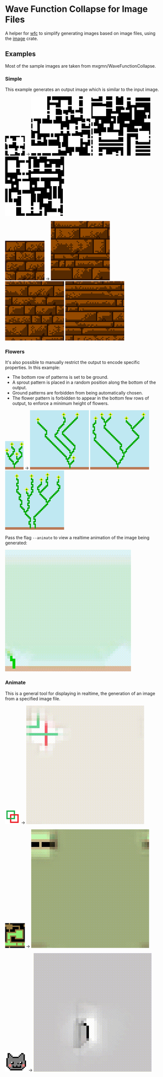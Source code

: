 # Wave Function Collapse for Image Files

A helper for [wfc](https://github.com/stevebob/wfc/tree/master/wfc) to simplify generating
images based on image files, using the [image](https://crates.io/crates/image) crate.

## Examples

Most of the sample images are taken from mxgmn/WaveFunctionCollapse.

### Simple

This example generates an output image which is similar to the input image.

![Rooms Input](/images/rooms.png)
->
![Rooms Output1](/images/rooms-output1.png)
![Rooms Output2](/images/rooms-output2.png)
![Rooms Output3](/images/rooms-output3.png)

![Bricks Input](/images/bricks.png)
->
![Bricks Output1](/images/bricks-output1.png)
![Bricks Output2](/images/bricks-output2.png)
![Bricks Output3](/images/bricks-output3.png)

### Flowers

It's also possible to manually restrict the output to encode specific
properties. In this example:
 - The bottom row of patterns is set to be ground.
 - A sprout pattern is placed in a random position along the bottom of the
   output.
 - Ground patterns are forbidden from being automatically chosen.
 - The flower pattern is forbidden to appear in the bottom few rows of output,
   to enforce a minimum height of flowers.

![Flowers Input](/images/flowers.png)
->
![Flowers Output1](/images/flowers-output1.png)
![Flowers Output2](/images/flowers-output2.png)
![Flowers Output3](/images/flowers-output3.png)

Pass the flag `--animate` to view a realtime animation of the image being generated:

![Flowers Animation](/images/flowers-animate.gif)

### Animate

This is a general tool for displaying in realtime, the generation of an image
from a specified image file.

![Link Input](/images/link.png)
->
![Link Animation](/images/link-animate.gif)

![Sewers Input](/images/sewers.png)
->
![Sewers Animation](/images/sewers-animate.gif)

![Cat Input](/images/cat.png)
->
![cat Animation](/images/cat-animate.gif)

